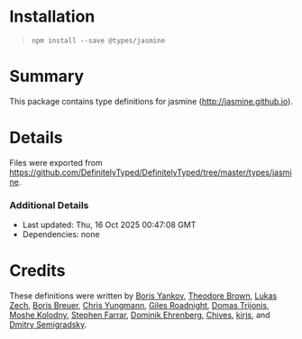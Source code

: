 # Installation
> `npm install --save @types/jasmine`

# Summary
This package contains type definitions for jasmine (http://jasmine.github.io).

# Details
Files were exported from https://github.com/DefinitelyTyped/DefinitelyTyped/tree/master/types/jasmine.

### Additional Details
 * Last updated: Thu, 16 Oct 2025 00:47:08 GMT
 * Dependencies: none

# Credits
These definitions were written by [Boris Yankov](https://github.com/borisyankov), [Theodore Brown](https://github.com/theodorejb), [Lukas Zech](https://github.com/lukas-zech-software), [Boris Breuer](https://github.com/Engineer2B), [Chris Yungmann](https://github.com/cyungmann), [Giles Roadnight](https://github.com/Roaders), [Domas Trijonis](https://github.com/fdim), [Moshe Kolodny](https://github.com/kolodny), [Stephen Farrar](https://github.com/stephenfarrar), [Dominik Ehrenberg](https://github.com/djungowski), [Chives](https://github.com/chivesrs), [kirjs](https://github.com/kirjs), and [Dmitry Semigradsky](https://github.com/Semigradsky).
